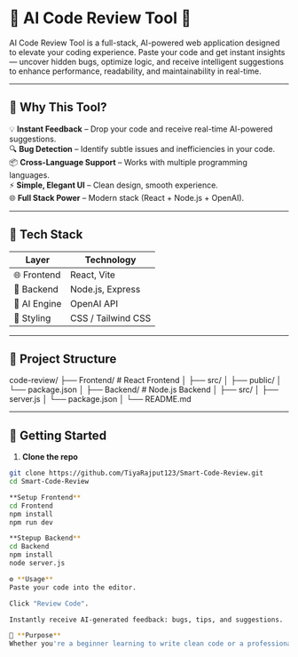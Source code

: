 # 🚀 AI Code Review Tool 🧠

AI Code Review Tool is a full-stack, AI-powered web application designed to elevate your coding experience. Paste your code and get instant insights — uncover hidden bugs, optimize logic, and receive intelligent suggestions to enhance performance, readability, and maintainability in real-time.


---

## 🌟 Why This Tool?

💡 **Instant Feedback** – Drop your code and receive real-time AI-powered suggestions.  
🔍 **Bug Detection** – Identify subtle issues and inefficiencies in your code.  
📦 **Cross-Language Support** – Works with multiple programming languages.  
⚡ **Simple, Elegant UI** – Clean design, smooth experience.  
🌐 **Full Stack Power** – Modern stack (React + Node.js + OpenAI).

---

## 🧱 Tech Stack

| Layer        | Technology         |
|--------------|--------------------|
| 🌐 Frontend  | React, Vite        |
| 🎯 Backend   | Node.js, Express   |
| 🧠 AI Engine | OpenAI API         |
| 🎨 Styling   | CSS / Tailwind CSS |

---

## 📁 Project Structure

code-review/
├── Frontend/ # React Frontend
│ ├── src/
│ ├── public/
│ └── package.json
│
├── Backend/ # Node.js Backend
│ ├── src/
│ ├── server.js
│ └── package.json
│
└── README.md


---

## 🚀 Getting Started

1. **Clone the repo**

```bash
git clone https://github.com/TiyaRajput123/Smart-Code-Review.git
cd Smart-Code-Review

**Setup Frontend**
cd Frontend
npm install
npm run dev

**Stepup Backend**
cd Backend
npm install
node server.js

⚙️ **Usage**
Paste your code into the editor.

Click "Review Code".

Instantly receive AI-generated feedback: bugs, tips, and suggestions.

📌 **Purpose**
Whether you're a beginner learning to write clean code or a professional streamlining development — this tool acts as your personal AI code reviewer.
